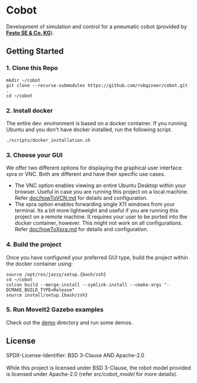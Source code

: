 # Cobot

Development of simulation and control for a pneumatic cobot (provided by [**Festo SE & Co. KG**](https://www.festo.com/)).


## Getting Started

### 1. Clone this Repo

```
mkdir ~/cobot
git clone --recurse-submodules https://github.com/robgineer/cobot.git .
cd ~/cobot
```

### 2. Install docker
The entire dev. environment is based on a docker container. If you running Ubuntu and you don't have docker installed, run the following script.
```
./scripts/docker_installation.sh
```

### 3. Choose your GUI
We offer two different options for displaying the graphical user interface: xpra or VNC. Both are different and have their specific use cases.

* The VNC option enables viewing an entire Ubuntu Desktop within your browser. Useful in case you are running this project on a local machine. Refer [doc/howToVCN.md](doc/howToVNC.md) for details and configuration.
* The xpra option enables forwarding single X11 windows from your terminal. Its a bit more lightweight and useful if you are running this project on a remote machine. It requires your user to be ported into the docker container, however. This might not work on all configurations. Refer [doc/howToXpra.md](doc/howToXpra.md) for details and configuration.


### 4. Build the project

Once you have configured your preferred GUI type, build the project within the docker container using:
```
source /opt/ros/jazzy/setup.{bash/zsh}
cd ~/cobot
colcon build --merge-install --symlink-install --cmake-args "-DCMAKE_BUILD_TYPE=Release"
source install/setup.{bash/zsh}
```

### 5. Run MoveIt2 Gazebo examples
Check out the [demo](src/demo/README.md) directory and run some demos.

## License
SPDX-License-Identifier: BSD 3-Clause AND Apache-2.0
<br/>
<br/>
While this project is licensed under BSD 3-Clause, the robot model provided is licensed under Apache-2.0 (refer *src/cobot_model* for more details).
